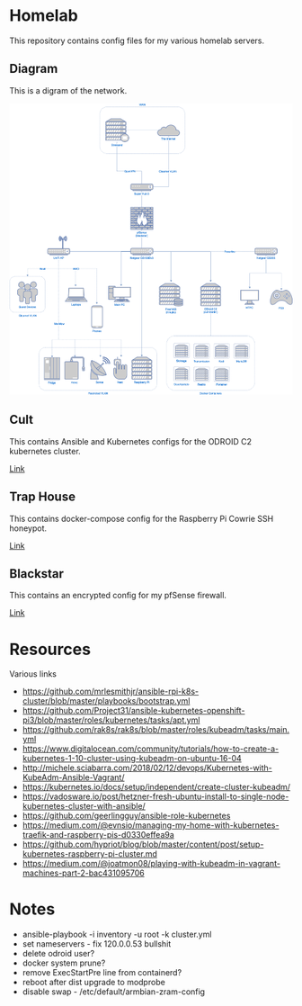 # Homelab
This repository contains config files for my various homelab servers.

## Diagram

This is a digram of the network.

![Diagram](diagram/diagram.png)

## Cult

This contains Ansible and Kubernetes configs for the ODROID C2 kubernetes cluster.

[Link](./cult)

## Trap House

This contains docker-compose config for the Raspberry Pi Cowrie SSH honeypot.

[Link](./trap-house)

## Blackstar

This contains an encrypted config for my pfSense firewall.

[Link](./blackstar)

# Resources

Various links

* https://github.com/mrlesmithjr/ansible-rpi-k8s-cluster/blob/master/playbooks/bootstrap.yml
* https://github.com/Project31/ansible-kubernetes-openshift-pi3/blob/master/roles/kubernetes/tasks/apt.yml
* https://github.com/rak8s/rak8s/blob/master/roles/kubeadm/tasks/main.yml
* https://www.digitalocean.com/community/tutorials/how-to-create-a-kubernetes-1-10-cluster-using-kubeadm-on-ubuntu-16-04
* http://michele.sciabarra.com/2018/02/12/devops/Kubernetes-with-KubeAdm-Ansible-Vagrant/
* https://kubernetes.io/docs/setup/independent/create-cluster-kubeadm/
* https://vadosware.io/post/hetzner-fresh-ubuntu-install-to-single-node-kubernetes-cluster-with-ansible/
* https://github.com/geerlingguy/ansible-role-kubernetes
* https://medium.com/@evnsio/managing-my-home-with-kubernetes-traefik-and-raspberry-pis-d0330effea9a
* https://github.com/hypriot/blog/blob/master/content/post/setup-kubernetes-raspberry-pi-cluster.md
* https://medium.com/@joatmon08/playing-with-kubeadm-in-vagrant-machines-part-2-bac431095706

# Notes

* ansible-playbook -i inventory -u root -k cluster.yml
* set nameservers - fix 120.0.0.53 bullshit
* delete odroid user?
* docker system prune?
* remove ExecStartPre line from containerd?
* reboot after dist upgrade to modprobe
* disable swap - /etc/default/armbian-zram-config

